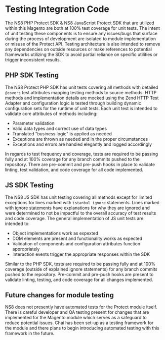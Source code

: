 # Testing Integration Code

The NS8 PHP Protect SDK & NS8 JavaScript Protect SDK that are utilized within this Magento are both at 100% test coverage for unit tests. The intent of unit testing these components is to ensure any issues/bugs that surface during the process of development are isolated to module implementation or misuse of the Protect API. Testing architecture is also intended to remove any dependencies on outside resources or make references to potential frameworks utilizing the SDK to avoid partial reliance on specific utilities or trigger inconsistent results.

## PHP SDK Testing

The NS8 Protect PHP SDK has unit tests covering all methods with detailed `@covers` test attributes mapping testing methods to source methods. HTTP methods and implementation details are mocked using the Zend HTTP Test Adapter and configuration logic is tested through building dynamic configuration sets for the runtime of unit tests. Each unit test is intended to validate core attributes of methods including:

* Parameter validation
* Valid data types and correct use of data types
* Translated "business logic" is applied as needed
* Exceptions are thrown as needed and in the proper circumstances
* Exceptions and errors are handled elegantly and logged accordingly

In regards to test frequency and coverage, tests are required to be passing fully and at 100% coverage for any branch commits pushed to the repository. There are pre-commit and pre-push hooks in place to validate linting, test validation, and code coverage for all code implemented.

## JS SDK Testing

The NS8 JS SDK has unit testing covering all methods except for limited exceptions for lines marked with `istanbul ignore` statements. Lines marked with ignore statements have explanations for why they are ignored and were determined to not be impactful to the overall accuracy of test results and code coverage. The general implementation of JS unit tests are intended to:

* Object implementations work as expexted
* DOM elements are present and functionality works as expected
* Validation of components and configuration attributes function appropriately
* Interaction events trigger the appropriate responses within the SDK

Similar to the PHP SDK, tests are required to be passing fully and at 100% coverage (outside of explained ignore statements) for any branch commits pushed to the repository. Pre-commit and pre-push hooks are present to validate linting, testing, and code coverage for all changes implemented.

## Future changes for module testing

NS8 does not presently have automated tests for the Protect module itself. There is careful developer and QA testing present for changes that are implemented for the Magento module which serves as a safeguard to reduce potential issues. Chai has been set-up as a testing framework for the module and there plans to begin introducing automated testing with this framework in the future.
